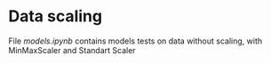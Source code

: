 # **Data scaling**
File *models.ipynb* contains models tests on data without scaling, with MinMaxScaler and Standart Scaler
